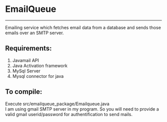 # EmailQueue
------------
Emailing service which fetches email data from a database and sends those emails over an SMTP server.

Requirements:
-------------

1) Javamail API<br>
2) Java Activation framework<br>
3) MySql Server<br>
4) Mysql connector for java

To compile:
-----------

Execute src/emailqueue_package/Emailqueue.java<br>
I am using gmail SMTP server in my program. So you will need to provide a valid gmail userid/password 
for authentification to send mails.
